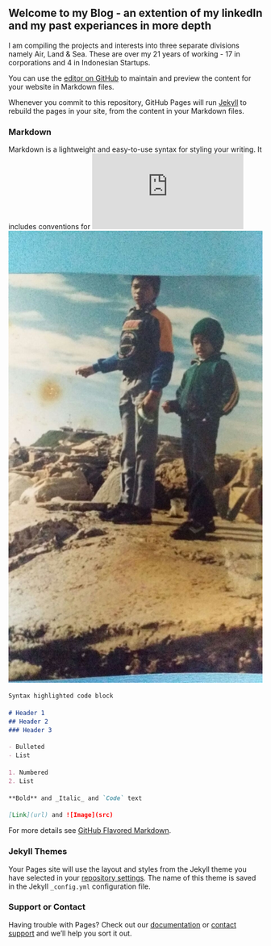 ## Welcome to my Blog - an extention of my linkedIn and my past experiances in more depth

I am compiling the projects and interests into three separate divisions namely Air, Land & Sea.
These are over my 21 years of working - 17 in corporations and 4 in Indonesian Startups.


You can use the [editor on GitHub](https://github.com/PintarIot/Blogs/edit/gh-pages/index.md) to maintain and preview the content for your website in Markdown files.

Whenever you commit to this repository, GitHub Pages will run [Jekyll](https://jekyllrb.com/) to rebuild the pages in your site, from the content in your Markdown files.

### Markdown

Markdown is a lightweight and easy-to-use syntax for styling your writing. It includes conventions for
![image](https://github.com/PintarIot/Blogs/blob/main/Yusuf%20CV%20map%203.pdf)
![image](https://github.com/PintarIot/Blogs/blob/main/PHOTO-2020-12-16-20-15-38%20ORI.jpeg)
```markdown
Syntax highlighted code block

# Header 1
## Header 2
### Header 3

- Bulleted
- List

1. Numbered
2. List

**Bold** and _Italic_ and `Code` text

[Link](url) and ![Image](src)
```

For more details see [GitHub Flavored Markdown](https://guides.github.com/features/mastering-markdown/).

### Jekyll Themes

Your Pages site will use the layout and styles from the Jekyll theme you have selected in your [repository settings](https://github.com/PintarIot/Blogs/settings). The name of this theme is saved in the Jekyll `_config.yml` configuration file.

### Support or Contact

Having trouble with Pages? Check out our [documentation](https://docs.github.com/categories/github-pages-basics/) or [contact support](https://support.github.com/contact) and we’ll help you sort it out.
